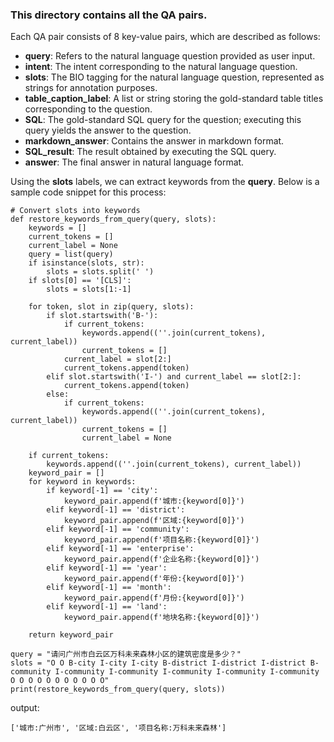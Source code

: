 ### This directory contains all the QA pairs.

Each QA pair consists of 8 key-value pairs, which are described as follows:  
- **query**: Refers to the natural language question provided as user input.  
- **intent**: The intent corresponding to the natural language question.  
- **slots**: The BIO tagging for the natural language question, represented as strings for annotation purposes.  
- **table_caption_label**: A list or string storing the gold-standard table titles corresponding to the question.  
- **SQL**: The gold-standard SQL query for the question; executing this query yields the answer to the question.  
- **markdown_answer**: Contains the answer in markdown format.  
- **SQL_result**: The result obtained by executing the SQL query.  
- **answer**: The final answer in natural language format.

Using the **slots** labels, we can extract keywords from the **query**. Below is a sample code snippet for this process:
```
# Convert slots into keywords
def restore_keywords_from_query(query, slots):
    keywords = []
    current_tokens = []
    current_label = None
    query = list(query)
    if isinstance(slots, str):
        slots = slots.split(' ')
    if slots[0] == '[CLS]':
        slots = slots[1:-1]

    for token, slot in zip(query, slots):
        if slot.startswith('B-'):
            if current_tokens:
                keywords.append((''.join(current_tokens), current_label))
                current_tokens = []
            current_label = slot[2:]
            current_tokens.append(token)
        elif slot.startswith('I-') and current_label == slot[2:]:
            current_tokens.append(token)
        else:
            if current_tokens:
                keywords.append((''.join(current_tokens), current_label))
                current_tokens = []
                current_label = None

    if current_tokens:
        keywords.append((''.join(current_tokens), current_label))
    keyword_pair = []
    for keyword in keywords:
        if keyword[-1] == 'city':
            keyword_pair.append(f'城市:{keyword[0]}')
        elif keyword[-1] == 'district':
            keyword_pair.append(f'区域:{keyword[0]}')
        elif keyword[-1] == 'community':
            keyword_pair.append(f'项目名称:{keyword[0]}')
        elif keyword[-1] == 'enterprise':
            keyword_pair.append(f'企业名称:{keyword[0]}')
        elif keyword[-1] == 'year':
            keyword_pair.append(f'年份:{keyword[0]}')
        elif keyword[-1] == 'month':
            keyword_pair.append(f'月份:{keyword[0]}')
        elif keyword[-1] == 'land':
            keyword_pair.append(f'地块名称:{keyword[0]}')

    return keyword_pair

query = "请问广州市白云区万科未来森林小区的建筑密度是多少？"
slots = "O O B-city I-city I-city B-district I-district I-district B-community I-community I-community I-community I-community I-community O O O O O O O O O O O"
print(restore_keywords_from_query(query, slots))
```
output:
```
['城市:广州市', '区域:白云区', '项目名称:万科未来森林']
```

